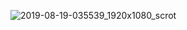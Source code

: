 ![2019-08-19-035539_1920x1080_scrot](https://user-images.githubusercontent.com/54255275/63236499-c3783100-c235-11e9-84a6-66546927de7e.png)
